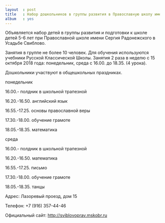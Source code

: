 ```yaml
---
layout  : post
title   : Набор дошкольников в группы развития в Православную школу имени Сергия Радонежского в Усадьбе Свиблово 
album   : yes
---
```


Объявляется набор детей в группы развития и подготовки к школе детей 5-6 лет при Православной школе имени Сергия Радонежского в Усадьбе Свиблово.

Занятия в группе не более 10 человек. Для обучения используются учебники Русской Классической Школы.
Занятия 2 раза в неделю с 15 октября 2018 года: понедельник, среда с 16.00. до 18.35. (4 урока).

Дошкольники участвуют в общешкольных праздниках.

понедельник

16.00.- полдник в школьной трапезной

16.20.-16.50. английский язык

16.55.-17.25. основы православной веры

17.30.-18.00. обучение грамоте

18.05.-18.35. математика

среда

16.00.- полдник в школьной трапезной

16.20.-16.50. математика

16.55.-17.25. письмо

17.30.-18.00. обучение грамоте

18.05.-18.35. танцы

Адрес: Лазоревый проезд, дом 15 

Телефон: +7 (916) 357-44-46 

Официальный сайт: http://sviblovoprav.mskobr.ru
